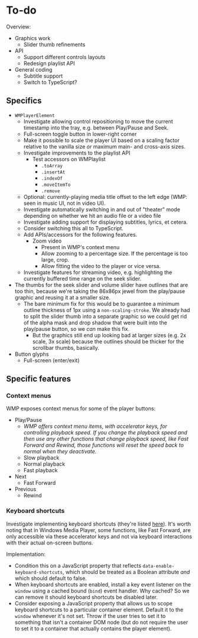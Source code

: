 
# To-do

Overview:

* Graphics work
  * Slider thumb refinements
* API
  * Support different controls layouts
  * Redesign playlist API
* General coding
  * Subtitle support
  * Switch to TypeScript?

## Specifics

* `WMPlayerElement`
  * Investigate allowing control repositioning to move the current timestamp into the tray, e.g. between Play/Pause and Seek.
  * Full-screen toggle button in lower-right corner
  * Make it possible to scale the player UI based on a scaling factor relative to the vanilla size *or* maximum main- and cross-axis sizes.
  * Investigate improvements to the playlist API
    * Test accessors on WMPlaylist
      * `.toArray`
      * `.insertAt`
      * `.indexOf`
      * `.moveItemTo`
      * `.remove`
  * Optional: currently-playing media title offset to the left edge (WMP: seen in music UI, not in video UI).
  * Investigate automatically switching in and out of "theater" mode depending on whether we hit an audio file or a video file
  * Investigate adding support for displaying subtitles, lyrics, et cetera.
  * Consider switching this all to TypeScript.
  * Add APIs/accessors for the following features.
    * Zoom video
      * Present in WMP's context menu
      * Allow zooming to a percentage size. If the percentage is too large, crop.
      * Allow fitting the video to the player or vice versa.
  * Investigate features for streaming video, e.g. highlighting the currently buffered time range on the seek slider.
* The thumbs for the seek slider and volume slider have outlines that are too thin, because we're taking the 86x86px jewel from the play/pause graphic and reusing it at a smaller size.
  * The bare minimum fix for this would be to guarantee a minimum outline thickness of 1px using a `non-scaling-stroke`. We already had to split the slider thumb into a separate graphic so we could get rid of the alpha mask and drop shadow that were built into the play/pause button, so we *can* make this fix.
    * But the graphics still end up looking bad at larger sizes (e.g. 2x scale, 3x scale) because the outlines should be thicker for the scrollbar thumbs, basically.
* Button glyphs
  * Full-screen (enter/exit)
  
## Specific features

### Context menus

WMP exposes context menus for some of the player buttons:

* Play/Pause
  * *WMP offers context menu items, with accelerator keys, for controlling playback speed. If you change the playback speed and then use any other functions that change playback speed, like Fast Forward and Rewind, those functions will reset the speed back to normal when they deactivate.*
  * Slow playback
  * Normal playback
  * Fast playback
* Next
  * Fast Forward
* Previous
  * Rewind

  
### Keyboard shortcuts
  
Investigate implementing keyboard shortcuts (they're listed [here](https://www.instructables.com/Keyboard-Shortcuts-for-Windows-Media-Player/)). It's worth noting that in Windows Media Player, some functions, like Fast Forward, are only accessible via these accelerator keys and not via keyboard interactions with their actual on-screen buttons.

Implementation:

* Condition this on a JavaScript property that reflects `data-enable-keyboard-shortcuts`, which should be treated as a Boolean attribute *and* which should default to false.
* When keyboard shortcuts are enabled, install a key event listener on the `window` using a cached bound (`bind`) event handler. Why cached? So we can remove it should keyboard shortcuts be disabled later.
* Consider exposing a JavaScript property that allows us to scope keyboard shortcuts to a particular container element. Default it to the `window` whenever it's not set. Throw if the user tries to set it to something that isn't a container DOM node (but do not require the user to set it to a container that actually contains the player element).